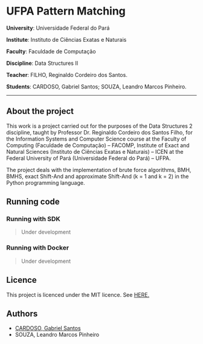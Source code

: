 # UFPA Pattern Matching

**University**: Universidade Federal do Pará

**Institute**: Instituto de Ciências Exatas e Naturais

**Faculty**: Faculdade de Computação

**Discipline**: Data Structures II

**Teacher**: FILHO, Reginaldo Cordeiro dos Santos.

**Students**: CARDOSO, Gabriel Santos; SOUZA, Leandro Marcos Pinheiro.

---

## About the project

This work is a project carried out for the purposes of the Data Structures 2 discipline, taught by Professor Dr. Reginaldo Cordeiro dos Santos Filho, for the Information Systems and Computer Science course at the Faculty of Computing (Faculdade de Computação) – FACOMP, Institute of Exact and Natural Sciences (Instituto de Ciências Exatas e Naturais) – ICEN at the Federal University of Pará (Universidade Federal do Pará) – UFPA.

The project deals with the implementation of brute force algorithms, BMH, BMHS, exact Shift-And and approximate Shift-And (k = 1 and k = 2) in the Python programming language.

## Running code

### Running with SDK

> Under development

### Running with Docker

> Under development

## Licence

This project is licenced under the MIT licence. See [HERE.](LICENSE.md)

## Authors

* [CARDOSO, Gabriel Santos](https://eng-gabrielscardoso.github.io/)
* SOUZA, Leandro Marcos Pinheiro
